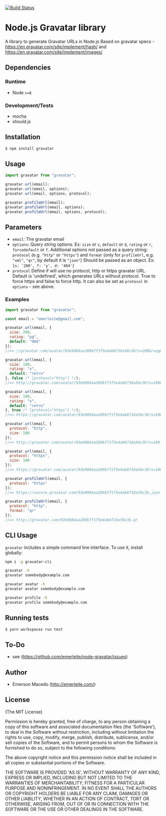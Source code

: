 [![Build Status](https://secure.travis-ci.org/emerleite/node-gravatar.svg)](http://travis-ci.org/emerleite/node-gravatar)

# Node.js Gravatar library

A library to generate Gravatar URLs in Node.js
Based on gravatar specs - <https://en.gravatar.com/site/implement/hash/> and <https://en.gravatar.com/site/implement/images/>

## Dependencies

### Runtime

- Node `>=8`

### Development/Tests

- mocha
- should.js

## Installation

```sh
$ npm install gravatar
```

## Usage

```javascript
import gravatar from "gravatar";

gravatar.url(email);
gravatar.url(email, options);
gravatar.url(email, options, protocol);

gravatar.profileUrl(email);
gravatar.profileUrl(email, options);
gravatar.profileUrl(email, options, protocol);
```

## Parameters

- `email`:
  The gravatar email
- `options`:
  Query string options. Ex: `size` or `s`, `default` or `d`, `rating` or `r`, `forcedefault` or `f`.
  Additional options not passed as a query string:
  `protocol` (e.g. `"http"` or `"https"`) and `format` (only for `profileUrl`, e.g. `"xml"`, `"qr"`,
  by default it is `"json"`)
  Should be passed as an object. Ex: `{s: '200', f: 'y', d: '404'}`
- `protocol`
  Define if will use no protocol, http or https gravatar URL. Default is 'undefined', which generates URLs without protocol. True to force https and false to force http.
  It can also be set as `protocol` in `options` - see above.

### Examples

```javascript
import gravatar from "gravatar";

const email = "emerleite@gmail.com";

gravatar.url(email, {
  size: 200,
  rating: "pg",
  default: "404"
});
//=> //gravatar.com/avatar/93e9084aa289b7f1f5e4ab6716a56c3b?s=200&r=pg&d=404

gravatar.url(email, {
  size: 100,
  rating: "x",
  default: "retro"
}, false /* [protocol="http"] */);
//=> http://gravatar.com/avatar/93e9084aa289b7f1f5e4ab6716a56c3b?s=100&r=x&d=retro

gravatar.url(email, {
  size: 100,
  rating: "x",
  default: "retro"
}, true /* [protocol="https"] */);
//=> https://gravatar.com/avatar/93e9084aa289b7f1f5e4ab6716a56c3b?s=100&r=x&d=retro

gravatar.url(email, {
  protocol: "http",
  size: 100
});
//=> http://gravatar.com/avatar/93e9084aa289b7f1f5e4ab6716a56c3b?s=100

gravatar.url(email, {
  protocol: "https",
  size: 100
});
//=> https://gravatar.com/avatar/93e9084aa289b7f1f5e4ab6716a56c3b?s=100

gravatar.profileUrl(email, {
  protocol: "https"
});
//=> https://secure.gravatar.com/93e9084aa289b7f1f5e4ab6716a56c3b.json

gravatar.profileUrl(email, {
  protocol: "http",
  format: "qr"
});
//=> http://gravatar.com/93e9084aa289b7f1f5e4ab6716a56c3b.qr
```

## CLI Usage

`gravatar` includes a simple command line interface. To use it, install globally:

```sh
npm i -g gravatar-cli

gravatar -h
gravatar somebody@example.com

gravatar avatar -h
gravatar avatar somebody@example.com

gravatar profile -h
gravatar profile somebody@example.com
```

## Running tests

```sh
$ yarn workspaces run test
```

## To-Do

- see (<https://github.com/emerleite/node-gravatar/issues>)

## Author

- Emerson Macedo (<http://emerleite.com/>)

## License

(The MIT License)

Permission is hereby granted, free of charge, to any person obtaining
a copy of this software and associated documentation files (the
'Software'), to deal in the Software without restriction, including
without limitation the rights to use, copy, modify, merge, publish,
distribute, sublicense, and/or sell copies of the Software, and to
permit persons to whom the Software is furnished to do so, subject to
the following conditions:

The above copyright notice and this permission notice shall be
included in all copies or substantial portions of the Software.

THE SOFTWARE IS PROVIDED 'AS IS', WITHOUT WARRANTY OF ANY KIND,
EXPRESS OR IMPLIED, INCLUDING BUT NOT LIMITED TO THE WARRANTIES OF
MERCHANTABILITY, FITNESS FOR A PARTICULAR PURPOSE AND NONINFRINGEMENT.
IN NO EVENT SHALL THE AUTHORS OR COPYRIGHT HOLDERS BE LIABLE FOR ANY
CLAIM, DAMAGES OR OTHER LIABILITY, WHETHER IN AN ACTION OF CONTRACT,
TORT OR OTHERWISE, ARISING FROM, OUT OF OR IN CONNECTION WITH THE
SOFTWARE OR THE USE OR OTHER DEALINGS IN THE SOFTWARE.
